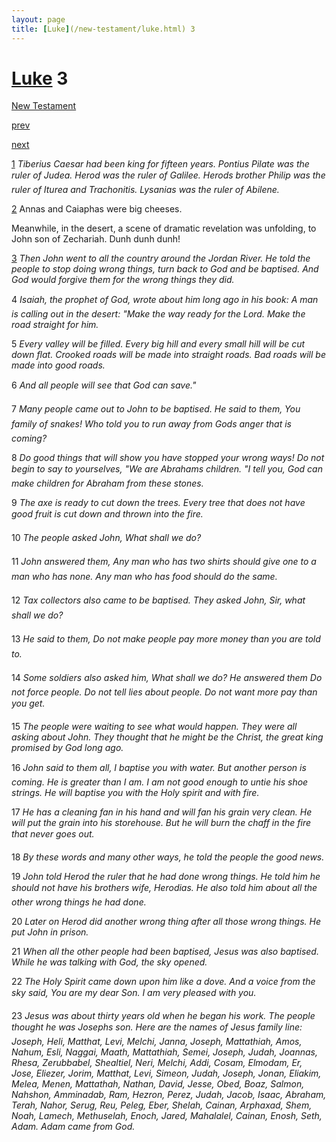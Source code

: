 ```yaml
---
layout: page
title: [Luke](/new-testament/luke.html) 3
---
```


# [Luke](/new-testament/luke.html) 3

[New Testament](/new-testament.html)


[prev](/new-testament/luke/luke-2.html)


[next](/new-testament/luke/luke-4.html)

[1](https://reddit.com/75o4vc) _Tiberius Caesar had been king for fifteen years. Pontius Pilate was the ruler of Judea.  Herod was the ruler of Galilee. Herods brother Philip was the ruler of Iturea and Trachonitis. Lysanias was the ruler of Abilene._

[2](https://reddit.com/75o4vg) Annas and Caiaphas were big cheeses.

Meanwhile, in the desert, a scene of dramatic revelation was unfolding, to John son of Zechariah.  Dunh dunh dunh!

[3](https://reddit.com/75o4vl) _Then John went to all the country around the Jordan River. He told the people to stop doing wrong things, turn back to God and be baptised. And God would forgive them for the wrong things they did._

4 _Isaiah, the prophet of God, wrote about him long ago in his book: A man is calling out in the desert: "Make the way ready for the Lord. Make the road straight for him._

5 _Every valley will be filled. Every big hill and every small hill will be cut down flat.  Crooked roads will be made into straight roads. Bad roads will be made into good roads._

6 _And all people will see that God can save." _

7 _Many people came out to John to be baptised. He said to them, You family of snakes!  Who told you to run away from Gods anger that is coming?_

8 _Do good things that will show you have stopped your wrong ways! Do not begin to say to yourselves, "We are Abrahams children. "I tell you, God can make children for Abraham from these stones._

9 _The axe is ready to cut down the trees. Every tree that does not have good fruit is cut down and thrown into the fire._

10 _The people asked John, What shall we do?_

11 _John answered them, Any man who has two shirts should give one to a man who has none. Any man who has food should do the same._

12 _Tax collectors also came to be baptised. They asked John, Sir, what shall we do?_

13 _He said to them, Do not make people pay more money than you are told to._

14 _Some soldiers also asked him, What shall we do? He answered them Do not force people. Do not tell lies about people. Do not want more pay than you get._

15 _The people were waiting to see what would happen. They were all asking about John.  They thought that he might be the Christ, the great king promised by God long ago._

16 _John said to them all, I baptise you with water. But another person is coming. He is greater than I am. I am not good enough to untie his shoe strings. He will baptise you with the Holy spirit and with fire._

17 _He has a cleaning fan in his hand and will fan his grain very clean. He will put the grain into his storehouse. But he will burn the chaff in the fire that never goes out._

18 _By these words and many other ways, he told the people the good news._

19 _John told Herod the ruler that he had done wrong things. He told him he should not have his brothers wife, Herodias. He also told him about all the other wrong things he had done._

20 _Later on Herod did another wrong thing after all those wrong things. He put John in prison._

21 _When all the other people had been baptised, Jesus was also baptised. While he was talking with God, the sky opened._

22 _The Holy Spirit came down upon him like a dove. And a voice from the sky said, You are my dear Son. I am very pleased with you._

23 _Jesus was about thirty years old when he began his work. The people thought he was Josephs son. Here are the names of Jesus family line: Joseph, Heli, Matthat, Levi,  Melchi, Janna, Joseph, Mattathiah, Amos, Nahum, Esli, Naggai, Maath, Mattathiah,  Semei, Joseph, Judah, Joannas, Rhesa, Zerubbabel, Shealtiel, Neri, Melchi, Addi, Cosam,  Elmodam, Er, Jose, Eliezer, Jorim, Matthat, Levi, Simeon, Judah, Joseph, Jonan,  Eliakim, Melea, Menen, Mattathah, Nathan, David, Jesse, Obed, Boaz, Salmon,  Nahshon, Amminadab, Ram, Hezron, Perez, Judah, Jacob, Isaac, Abraham, Terah,  Nahor, Serug, Reu, Peleg, Eber, Shelah, Cainan, Arphaxad, Shem, Noah, Lamech,  Methuselah, Enoch, Jared, Mahalalel, Cainan, Enosh, Seth, Adam. Adam came from God._


